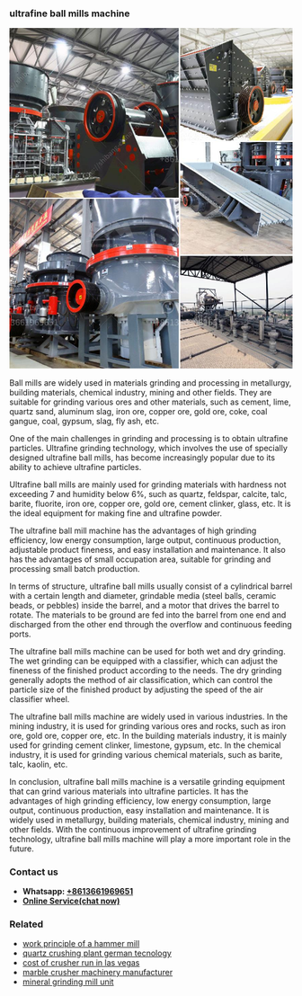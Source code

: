 <h3>ultrafine ball mills machine</h3><img src='1708498473.jpg' alt=''><p>Ball mills are widely used in materials grinding and processing in metallurgy, building materials, chemical industry, mining and other fields. They are suitable for grinding various ores and other materials, such as cement, lime, quartz sand, aluminum slag, iron ore, copper ore, gold ore, coke, coal gangue, coal, gypsum, slag, fly ash, etc.</p><p>One of the main challenges in grinding and processing is to obtain ultrafine particles. Ultrafine grinding technology, which involves the use of specially designed ultrafine ball mills, has become increasingly popular due to its ability to achieve ultrafine particles.</p><p>Ultrafine ball mills are mainly used for grinding materials with hardness not exceeding 7 and humidity below 6%, such as quartz, feldspar, calcite, talc, barite, fluorite, iron ore, copper ore, gold ore, cement clinker, glass, etc. It is the ideal equipment for making fine and ultrafine powder.</p><p>The ultrafine ball mill machine has the advantages of high grinding efficiency, low energy consumption, large output, continuous production, adjustable product fineness, and easy installation and maintenance. It also has the advantages of small occupation area, suitable for grinding and processing small batch production.</p><p>In terms of structure, ultrafine ball mills usually consist of a cylindrical barrel with a certain length and diameter, grindable media (steel balls, ceramic beads, or pebbles) inside the barrel, and a motor that drives the barrel to rotate. The materials to be ground are fed into the barrel from one end and discharged from the other end through the overflow and continuous feeding ports.</p><p>The ultrafine ball mills machine can be used for both wet and dry grinding. The wet grinding can be equipped with a classifier, which can adjust the fineness of the finished product according to the needs. The dry grinding generally adopts the method of air classification, which can control the particle size of the finished product by adjusting the speed of the air classifier wheel.</p><p>The ultrafine ball mills machine are widely used in various industries. In the mining industry, it is used for grinding various ores and rocks, such as iron ore, gold ore, copper ore, etc. In the building materials industry, it is mainly used for grinding cement clinker, limestone, gypsum, etc. In the chemical industry, it is used for grinding various chemical materials, such as barite, talc, kaolin, etc.</p><p>In conclusion, ultrafine ball mills machine is a versatile grinding equipment that can grind various materials into ultrafine particles. It has the advantages of high grinding efficiency, low energy consumption, large output, continuous production, easy installation and maintenance. It is widely used in metallurgy, building materials, chemical industry, mining and other fields. With the continuous improvement of ultrafine grinding technology, ultrafine ball mills machine will play a more important role in the future.</p><h3>Contact us</h3><ul><li><strong>Whatsapp:&nbsp;<a href="https://wa.me/8613661969651">+8613661969651</a></strong></li><li><a href="https://swt.shibang-china.com/?git&amp;zhl&amp;ultrafine ball mills machine"><strong>Online Service(chat now)</strong></a></li></ul><h3>Related</h3><ul><li><a href='work principle of a hammer mill.md'>work principle of a hammer mill</a></li><li><a href='quartz crushing plant german tecnology.md'>quartz crushing plant german tecnology</a></li><li><a href='cost of crusher run in las vegas.md'>cost of crusher run in las vegas</a></li><li><a href='marble crusher machinery manufacturer.md'>marble crusher machinery manufacturer</a></li><li><a href='mineral grinding mill unit.md'>mineral grinding mill unit</a></li></ul>